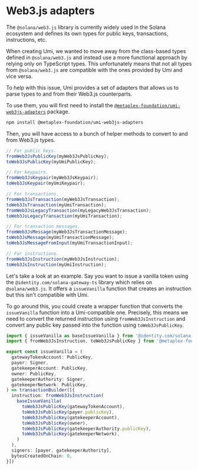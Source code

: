 # Web3.js adapters

The `@solana/web3.js` library is currently widely used in the Solana ecosystem and defines its own types for public keys, transactions, instructions, etc.

When creating Umi, we wanted to move away from the class-based types defined in `@solana/web3.js` and instead use a more functional approach by relying only on TypeScript types. This unfortunately means that not all types from `@solana/web3.js` are compatible with the ones provided by Umi and vice versa.

To help with this issue, Umi provides a set of adapters that allows us to parse types to and from their Web3.js counterparts.

To use them, you will first need to install the [`@metaplex-foundation/umi-web3js-adapters`](https://github.com/metaplex-foundation/umi/tree/main/packages/umi-web3js-adapters) package.

```sh
npm install @metaplex-foundation/umi-web3js-adapters
```

Then, you will have access to a bunch of helper methods to convert to and from Web3.js types.

```ts
// For public keys.
fromWeb3JsPublicKey(myWeb3JsPublicKey);
toWeb3JsPublicKey(myUmiPublicKey);

// For keypairs.
fromWeb3JsKeypair(myWeb3JsKeypair);
toWeb3JsKeypair(myUmiKeypair);

// For transactions.
fromWeb3JsTransaction(myWeb3JsTransaction);
toWeb3JsTransaction(myUmiTransaction);
fromWeb3JsLegacyTransaction(myLegacyWeb3JsTransaction);
toWeb3JsLegacyTransaction(myUmiTransaction);

// For transaction messages.
fromWeb3JsMessage(myWeb3JsTransactionMessage);
toWeb3JsMessage(myUmiTransactionMessage);
toWeb3JsMessageFromInput(myUmiTransactionInput);

// For instructions.
fromWeb3JsInstruction(myWeb3JsInstruction);
toWeb3JsInstruction(myUmiInstruction);
```

Let's take a look at an example. Say you want to issue a vanilla token using the `@identity.com/solana-gateway-ts` library which relies on `@solana/web3.js`. It offers a `issueVanilla` function that creates an instruction but this isn't compatible with Umi.

To go around this, you could create a wrapper function that converts the `issueVanilla` function into a Umi-compatible one. Precisely, this means we need to convert the returned instruction using `fromWeb3JsInstruction` and convert any public key passed into the function using `toWeb3JsPublicKey`.

```ts
import { issueVanilla as baseIssueVanilla } from '@identity.com/solana-gateway-ts';
import { fromWeb3JsInstruction, toWeb3JsPublicKey } from '@metaplex-foundation/umi-web3js-adapters';

export const issueVanilla = (
  gatewayTokenAccount: PublicKey,
  payer: Signer,
  gatekeeperAccount: PublicKey,
  owner: PublicKey,
  gatekeeperAuthority: Signer,
  gatekeeperNetwork: PublicKey,
) => transactionBuilder([{
  instruction: fromWeb3JsInstruction(
    baseIssueVanilla(
      toWeb3JsPublicKey(gatewayTokenAccount),
      toWeb3JsPublicKey(payer.publicKey),
      toWeb3JsPublicKey(gatekeeperAccount),
      toWeb3JsPublicKey(owner),
      toWeb3JsPublicKey(gatekeeperAuthority.publicKey),
      toWeb3JsPublicKey(gatekeeperNetwork),
    )
  ),
  signers: [payer, gatekeeperAuthority],
  bytesCreatedOnChain: 0,
}])
```
